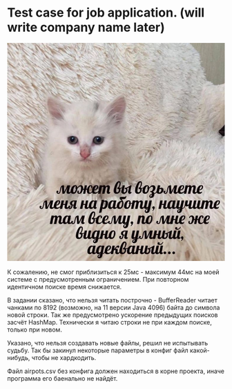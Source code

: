 # Test case for job application. (will write company name later)
![PLEASE](./PLEASE.jpg)

К сожалению, не смог приблизиться к 25мс - максимум 44мс на моей системе с предусмотренным ограничением. При повторном идентичном поиске время снижается.

В задании сказано, что нельзя читать построчно - BufferReader читает чанками по 8192 (возможно, на 11 версии Java 4096) байта до символа новой строки. 
Так же предусмотрено ускорение предыдущих поисков засчёт HashMap. Технически я читаю строки не при каждом поиске, только при  новом.

Указано, что нельзя создавать новые файлы, решил не испытывать судьбу. Так бы закинул некоторые параметры в конфиг файл какой-нибудь, чтобы не хардкодить.

Файл airpots.csv без конфига должен находиться в корне проекта, иначе программа его баенально не найдёт.


